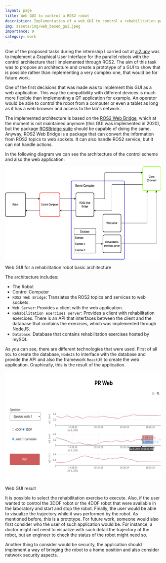 ```yaml
---
layout: page
title: Web GUI to control a ROS2 robot
description: Implementation of a web GUI to control a rehabilitation parallel robot
img: assets/img/web_based_gui.jpeg
importance: 9
category: work
---
```


One of the proposed tasks during the internship I carried out at [ai2.upv](https://www.ai2.upv.es/en/home-english/) was to implement a Graphical User Interface
for the parallel robots with the control architecture that I implemented through ROS2. The aim of this task was to propose an architecture and create a
prototype of a GUI to show that is possible rather than implementing a very complex one, that would be for future work.

One of the first decisions that was made was to implement this GUI as a web application. This way the compatibility with different devices is much more flexible than implementing a QT application for example.
An operator would be able to control the robot from a computer or even a tablet as long as it has a web browser and access to the lab's network.

The implemented architecture is based on the [ROS2 Web Bridge](https://github.com/RobotWebTools/ros2-web-bridge), which at the moment is not maintained anymore (this GUI was implemented in 2020), but the package
[ROSBridge suite](https://github.com/RobotWebTools/rosbridge_suite) should be capable of doing the same. Anyway, ROS2 Web Bridge is a package that can convert the information from ROS2 topics to web sockets. It can also handle
ROS2 service, but it can not handle actions.

In the following diagram we can see the architecture of the control scheme and also the web application:

<p align="center">
  <img width="600" height="300" src="/assets/img/ros2_web_flow.png">
</p>
<div class="caption">
    Web GUI for a rehabilitation robot basic architecture
</div>

The architecture includes:
* The Robot
* Control Computer
* `ROS2 Web Bridge`: Translates the ROS2 topics and services to web sockets.
* `Web Server`: Provides a client with the web application.
* `Rehabilitation exercises server`: Provides a client with rehabilitation exercices. There is an API that interfaces between the client and the database that contains the exercises, which was implemented through NodeJS.
* `Database`: Database that contains rehabilitation exercises hosted by mySQL.

As you can see, there are different technologies that were used. First of all `SQL` to create the database, `NodeJS` to interface with the database and provide the API and also the framework `ReactJS` to create the web application.
Graphically, this is the result of the application.

<p align="center">
  <img width="600" height="350" src="/assets/img/web_based_gui.jpeg">
</p>
<div class="caption">
    Web GUI result
</div>

It is possible to select the rehabilitation exercise to execute. Also, if the user wanted to control the 3DOF robot or the 4DOF robot that were available in the laboratory and start and stop the robot. Finally, the user would be able to visualize the trajectory while it was performed by the robot. As mentioned before, this is a prototype. For future work, someone would also first consider who the user of such application would be.
For instance, a doctor might not need to visualize with such detail the trajectory of the robot, but an engineer to check the status of the robot might need so.

Another thing to consider would be security, the application should implement a way of
bringing the robot to a home position and also consider network security aspects.
